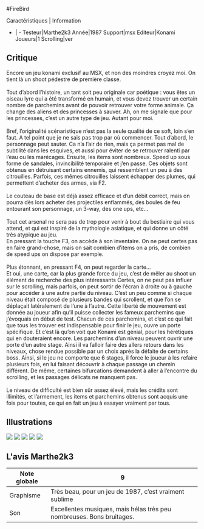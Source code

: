 #FireBird

Caractéristiques | Information
- | -
Testeur|Marthe2k3
Année|1987
Support|msx
Editeur|Konami
Joueurs|1
Scrolling|ver

## Critique
Encore un jeu konami exclusif au MSX, et non des moindres croyez moi. On tient là un shoot pédestre de première classe.<br/><br/>Tout d’abord l’histoire, un tant soit peu originale car poétique : vous êtes un oiseau lyre qui a été transformé en humain, et vous devez trouver un certain nombre de parchemins avant de pouvoir retrouver votre forme animale. Ça change des aliens et des princesses à sauver. Ah, on me signale que pour les princesses, c’est un autre type de jeu. Autant pour moi.<br/><br/>Bref, l’originalité scénaristique n’est pas la seule qualité de ce soft, loin s’en faut. A tel point que je ne sais pas trop par où commencer. Tout d’abord, le personnage peut sauter. Ca n’a l’air de rien, mais ça permet pas mal de subtilité dans les esquives, et aussi pour éviter de se retrouver ralenti par l’eau ou les marécages. Ensuite, les items sont nombreux. Speed up sous forme de sandales, invincibilité temporaire et j’en passe. Ces objets sont obtenus en détruisant certains ennemis, qui ressemblent un peu à des citrouilles. Parfois, ces mêmes citrouilles laissent échapper des plumes, qui permettent d’acheter des armes, via F2. <br/><br/>Le couteau de base est déjà assez efficace et d’un débit correct, mais on pourra dès lors acheter des projectiles enflammés, des boules de feu entourant son personnage, un 3-way, des one ups, etc…<br/><br/>Tout cet arsenal ne sera pas de trop pour venir à bout du bestiaire qui vous attend, et qui est inspiré de la mythologie asiatique, et qui donne un côté très atypique au jeu.<br/>En pressant la touche F3, on accède à son inventaire. On ne peut certes pas en faire grand-chose, mais on sait combien d’items on a pris, de combien de speed ups on dispose par exemple.<br/><br/>Plus étonnant, en pressant F4, on peut regarder la carte…<br/>Et oui, une carte, car la plus grande force du jeu, c’est de mêler au shoot un élément de recherche des plus intéressants Certes, on ne peut pas influer sur le scrolling, mais parfois, on peut sortir de l’écran à droite ou à gauche pour accéder à une autre partie du niveau. C’est un peu comme si chaque niveau était composé de plusieurs bandes qui scrollent, et que l’on se déplaçait latéralement de l’une à l’autre. Cette liberté de mouvement est donnée au joueur afin qu’il puisse collecter les fameux parchemins que j’évoquais en début de test. Chacun de ces parchemins, et c’est ce qui fait que tous les trouver est indispensable pour finir le jeu, ouvre un porte spécifique. Et c’est là qu’on voit que Konami est génial, pour les hérétiques qui en douteraient encore. Les parchemins d’un niveau peuvent ouvrir une porte d’un autre stage. Ainsi il va falloir faire des allers retours dans les niveaux, chose rendue possible par un choix après la défaite de certains boss. Ainsi, si le jeu ne comporte que 6 stages, il force le joueur à les refaire plusieurs fois, en lui faisant découvrir à chaque passage un chemin différent. De même, certaines bifurcations demandent à aller à l’encontre du scrolling, et les passages délicats ne manquent pas.<br/><br/>Le niveau de difficulté est bien sûr assez élevé, mais les crédits sont illimités, et l’armement, les items et parchemins obtenus sont acquis une fois pour toutes, ce qui en fait un jeu à essayer vraiment par tous.

## Illustrations
![](http://www.shmup.com/images/thumbs/img_fiche_1_753.gif)
![](http://www.shmup.com/images/thumbs/img_fiche_2_753.gif)
![](http://www.shmup.com/images/thumbs/img_fiche_3_753.gif)
![](http://www.shmup.com/images/thumbs/img_fiche_4_753.gif)
![](http://www.shmup.com/images/thumbs/img_fiche_5_753.gif)

## L'avis Marthe2k3
Note globale|9
-|-
Graphisme|Très beau, pour un jeu de 1987, c’est vraiment sublime
Son|Excellentes musiques, mais hélas très peu nombreuses. Bons bruitages.
